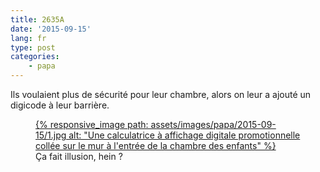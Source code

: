 ```yaml
---
title: 2635A
date: '2015-09-15'
lang: fr
type: post
categories:
    - papa
---
```


Ils voulaient plus de sécurité pour leur chambre, alors on leur a ajouté un digicode à leur barrière.

<figure>
  <a data-featherlight="image" href="/assets/images/papa/2015-09-15/1.jpg" title="Voir en plus grand">
      {% responsive_image path: assets/images/papa/2015-09-15/1.jpg alt: "Une calculatrice à affichage digitale promotionnelle collée sur le mur à l'entrée de la chambre des enfants" %}
  </a>
  <figcaption>Ça fait illusion, hein ?</figcaption>
</figure>
